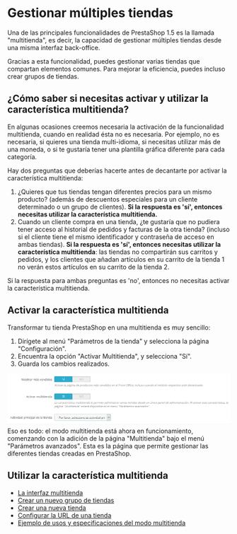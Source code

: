 # Gestionar múltiples tiendas

Una de las principales funcionalidades de PrestaShop 1.5 es la llamada "multitienda", es decir, la capacidad de gestionar múltiples tiendas desde una misma interfaz back-office.

Gracias a esta funcionalidad, puedes gestionar varias tiendas que compartan elementos comunes. Para mejorar la eficiencia, puedes incluso crear grupos de tiendas.

## ¿Cómo saber si necesitas activar y utilizar la característica multitienda? <a id="Gestionarm&#xFA;ltiplestiendas-&#xBF;C&#xF3;mosabersinecesitasactivaryutilizarlacaracter&#xED;sticamultitienda?"></a>

En algunas ocasiones creemos necesaria la activación de la funcionalidad multitienda, cuando en realidad ésta no es necesaria. Por ejemplo, no es necesaria, si quieres una tienda multi-idioma, si necesitas utilizar más de una moneda, o si te gustaría tener una plantilla gráfica diferente para cada categoría.

Hay dos preguntas que deberías hacerte antes de decantarte por activar la característica multitienda:

1. ¿Quieres que tus tiendas tengan diferentes precios para un mismo producto? \(además de descuentos especiales para un cliente determinado o un grupo de clientes\). **Si la respuesta es 'sí', entonces necesitas utilizar la característica multitienda.**
2. Cuando un cliente compra en una tienda, ¿te gustaría que no pudiera tener acceso al historial de pedidos y facturas de la otra tienda? \(incluso si el cliente tiene el mismo identificador y contraseña de acceso en ambas tiendas\). **Si la respuesta es 'sí', entonces necesitas utilizar la característica multitienda**: las tiendas no compartirán sus carritos y pedidos, y los clientes que añadan artículos en su carrito de la tienda 1 no verán estos artículos en su carrito de la tienda 2.

Si la respuesta para ambas preguntas es 'no', entonces no necesitas activar la característica multitienda.

## Activar la característica multitienda <a id="Gestionarm&#xFA;ltiplestiendas-Activarlacaracter&#xED;sticamultitienda"></a>

Transformar tu tienda PrestaShop en una multitienda es muy sencillo:

1. Dirígete al menú "Parámetros de la tienda" y selecciona la página "Configuración".
2. Encuentra la opción "Activar Multitienda", y selecciona "Sí".
3. Guarda los cambios realizados.

![](../../.gitbook/assets/54265608.png)Eso es todo: el modo multitienda está ahora en funcionamiento, comenzando con la adición de la página "Multitienda" bajo el menú "Parámetros avanzados". Esta es la página que permite gestionar las diferentes tiendas creadas en PrestaShop.

## Utilizar la característica multitienda <a id="Gestionarm&#xFA;ltiplestiendas-Utilizarlacaracter&#xED;sticamultitienda"></a>

* [La interfaz multitienda](la-interfaz-multitienda.md)
* [Crear un nuevo grupo de tiendas](crear-nuevo-grupo-de-tiendas.md)
* [Crear una nueva tienda](crear-nueva-tienda.md)
* [Configurar la URL de una tienda](configurar-url-tienda.md)
* [Ejemplo de usos y especificaciones del modo multitienda](ejemplo-de-usos-y-especificaciones.md)


